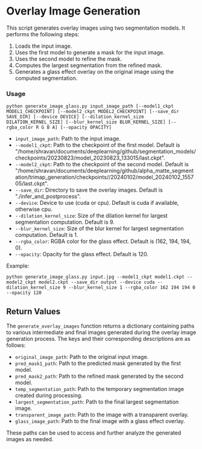 # Overlay Image Generation

This script generates overlay images using two segmentation models. It performs the following steps:

1.  Loads the input image.
2.  Uses the first model to generate a mask for the input image.
3.  Uses the second model to refine the mask.
4.  Computes the largest segmentation from the refined mask.
5.  Generates a glass effect overlay on the original image using the computed segmentation.

### Usage

`python generate_image_glass.py input_image_path [--model1_ckpt MODEL1_CHECKPOINT] [--model2_ckpt MODEL2_CHECKPOINT] [--save_dir SAVE_DIR] [--device DEVICE] [--dilation_kernel_size DILATION_KERNEL_SIZE] [--blur_kernel_size BLUR_KERNEL_SIZE] [--rgba_color R G B A] [--opacity OPACITY]` 

-   `input_image_path`: Path to the input image.
-   `--model1_ckpt`: Path to the checkpoint of the first model. Default is "/home/shravan/documents/deeplearning/github/segmentation_models/checkpoints/20230823/model_20230823_133015/last.ckpt".
-   `--model2_ckpt`: Path to the checkpoint of the second model. Default is "/home/shravan/documents/deeplearning/github/alpha_matte_segmentation/trimap_generation/checkpoints//20240102/model_20240102_155705/last.ckpt".
-   `--save_dir`: Directory to save the overlay images. Default is "./infer_and_postprocess".
-   `--device`: Device to use (cuda or cpu). Default is cuda if available, otherwise cpu.
-   `--dilation_kernel_size`: Size of the dilation kernel for largest segmentation computation. Default is 9.
-   `--blur_kernel_size`: Size of the blur kernel for largest segmentation computation. Default is 1.
-   `--rgba_color`: RGBA color for the glass effect. Default is (162, 194, 194, 0).
-   `--opacity`: Opacity for the glass effect. Default is 120.

Example:

`python generate_image_glass.py input.jpg --model1_ckpt model1.ckpt --model2_ckpt model2.ckpt --save_dir output --device cuda --dilation_kernel_size 9 --blur_kernel_size 1 --rgba_color 162 194 194 0 --opacity 120`



## Return Values
The `generate_overlay_images` function returns a dictionary containing paths to various intermediate and final images generated during the overlay image generation process. The keys and their corresponding descriptions are as follows:

-   `original_image_path`: Path to the original input image.
-   `pred_mask1_path`: Path to the predicted mask generated by the first model.
-   `pred_mask2_path`: Path to the refined mask generated by the second model.
-   `temp_segmentation_path`: Path to the temporary segmentation image created during processing.
-   `largest_segmentation_path`: Path to the final largest segmentation image.
-   `transparent_image_path`: Path to the image with a transparent overlay.
-   `glass_image_path`: Path to the final image with a glass effect overlay.

These paths can be used to access and further analyze the generated images as needed.